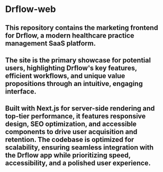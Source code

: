 # Drflow-web

## This repository contains the marketing frontend for Drflow, a modern healthcare practice management SaaS platform. 
## The site is the primary showcase for potential users, highlighting Drflow's key features, efficient workflows, and unique value propositions through an intuitive, engaging interface.

## Built with Next.js for server-side rendering and top-tier performance, it features responsive design, SEO optimization, and accessible components to drive user acquisition and retention. The codebase is optimized for scalability, ensuring seamless integration with the Drflow app while prioritizing speed, accessibility, and a polished user experience.
